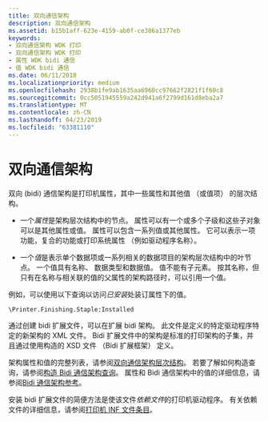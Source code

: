 ```yaml
---
title: 双向通信架构
description: 双向通信架构
ms.assetid: b15b1aff-623e-4159-ab0f-ce386a1377eb
keywords:
- 双向通信架构 WDK 打印
- 双向通信架构 WDK 打印
- 属性 WDK bidi 通信
- 值 WDK bidi 通信
ms.date: 06/11/2018
ms.localizationpriority: medium
ms.openlocfilehash: 2938b1fe9ab1635aa6960cc97662f2821f1f60c8
ms.sourcegitcommit: 0cc5051945559a242d941a6f2799d161d8eba2a7
ms.translationtype: MT
ms.contentlocale: zh-CN
ms.lasthandoff: 04/23/2019
ms.locfileid: "63381110"
---
```

# <a name="bidirectional-communication-schema"></a>双向通信架构


双向 (bidi) 通信架构是打印机属性，其中一些属性和其他值 （或值项） 的层次结构。

-   一个*属性*是架构层次结构中的节点。 属性可以有一个或多个子级和这些子对象可以是其他属性或值。 属性可以包含一系列值或其他属性。 它可以表示一项功能，复合的功能或打印系统属性 （例如驱动程序名称）。

-   一个*值*是表示单个数据项或一系列相关的数据项目的架构层次结构中的叶节点。 一个值具有名称、 数据类型和数据值。 值不能有子元素。 按其名称，但只有在名称与相关联的值的父属性的架构路径时，可以引用一个值。

例如，可以使用以下查询以访问*已安装*处装订属性下的值。

`\Printer.Finishing.Staple:Installed`

通过创建 bidi 扩展文件，可以在扩展 bidi 架构。 此文件是定义的特定驱动程序特定的新架构的 XML 文件。 Bidi 扩展文件中的架构是标准的打印架构的子集，并且通过使用构造的 XSD 文件 （Bidi 扩展框架） 定义。

架构属性和值的完整列表，请参阅[双向通信架构层次结构](bidirectional-communication-schema-hierarchy.md)。 若要了解如何构造查询，请参阅[构造 Bidi 通信架构查询](constructing-a-bidi-communication-schema-query.md)。 属性和 Bidi 通信架构中的值的详细信息，请参阅[Bidi 通信架构参考](bidi-communications-schema-reference.md)。

安装 bidi 扩展文件的简便方法是使该文件*依赖文件*的打印机驱动程序。 有关依赖文件的详细信息，请参阅[打印机 INF 文件条目](printer-inf-file-entries.md)。
